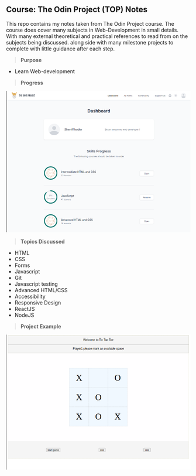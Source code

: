## **Course: The Odin Project (TOP) Notes**

This repo contains my notes taken from The Odin Project course.
The course does cover many subjects in Web-Development in small details. With many external theoretical and practical references to read from on the subjects being discussed.
along side with many milestone projects to complete with little guidance after each step.

>**Purpose**
- Learn Web-development

>**Progress**

![Sherif Khodeir the odin project course progress](screenshot1.png)

>**Topics Discussed**
- HTML
- CSS
- Forms
- Javascript
- Git
- Javascript testing
- Advanced HTML/CSS
- Accessibility
- Responsive Design
- ReactJS
- NodeJS

>**Project Example**

![screenshot](screenshot2.png)